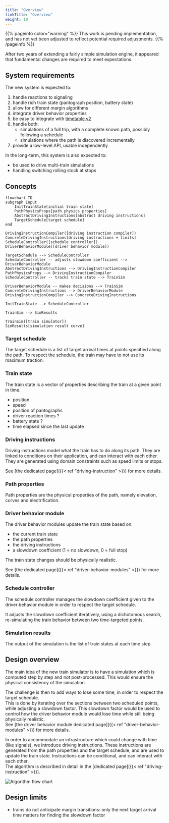 ```yaml
---
title: "Overview"
linkTitle: "Overview"
weight: 10
---
```


{{% pageinfo color="warning" %}}
This work is pending implementation, and has not yet been adjusted to
reflect potential required adjustments.
{{% /pageinfo %}}

After two years of extending a fairly simple simulation engine, it appeared that fundamental
changes are required to meet expectations.


## System requirements

The new system is expected to:

1. handle reactions to signaling
2. handle rich train state (pantograph position, battery state)
3. allow for different margin algorithms
4. integrate driver behavior properties
5. be easy to integrate with [timetable v2](../timetable/)
6. handle both:
    - simulations of a full trip, with a complete known path, possibly following a schedule
    - simulations where the path is discovered incrementally
7. provide a low-level API, usable independently

In the long-term, this system is also expected to:

- be used to drive multi-train simulations
- handling switching rolling stock at stops


## Concepts

```mermaid
flowchart TD
subgraph Input
    InitTrainState[initial train state]
    PathPhysicsProps[path physics properties]
    AbstractDrivingInstructions[abstract driving instructions]
    TargetSchedule[target schedule]
end

DrivingInstructionCompiler([driving instruction compiler])
ConcreteDrivingInstructions[driving instructions + limits]
ScheduleController([schedule controller])
DriverBehaviorModule([driver behavior module])

TargetSchedule --> ScheduleController
ScheduleController -- adjusts slowdown coefficient --> DriverBehaviorModule
AbstractDrivingInstructions --> DrivingInstructionCompiler
PathPhysicsProps --> DrivingInstructionCompiler
ScheduleController -- tracks train state --> TrainSim

DriverBehaviorModule -- makes decisions --> TrainSim
ConcreteDrivingInstructions --> DriverBehaviorModule
DrivingInstructionCompiler --> ConcreteDrivingInstructions

InitTrainState --> ScheduleController

TrainSim --> SimResults

TrainSim([train simulator])
SimResults[simulation result curve]
```

### Target schedule
The target schedule is a list of target arrival times at points specified along the path.
To respect the schedule, the train may have to not use its maximum traction.

### Train state
The train state is a vector of properties describing the train at a given point in time.
- position
- speed
- position of pantographs 
- driver reaction times ?
- battery state ?
- time elapsed since the last update

### Driving instructions

Driving instructions model what the train has to do along its path.
They are linked to conditions on their application, and can interact with each other.
They are generated using domain constraints such as speed limits or stops. 

See [the dedicated page]({{< ref "driving-instruction" >}}) for more details.

### Path properties

Path properties are the physical properties of the path, namely elevation, curves and electrification.

### Driver behavior module

The driver behavior modules update the train state based on:
- the current train state
- the path properties
- the driving instructions
- a slowdown coefficient (1 = no slowdown, 0 = full stop)

The train state changes should be physically realistic. 

See [the dedicated page]({{< ref "driver-behavior-modules" >}}) for more details.

### Schedule controller

The schedule controller manages the slowdown coefficient given to the driver behavior module in order 
to respect the target schedule.

It adjusts the slowdown coefficient iteratively, using a dichotomous search, re-simulating the train behavior 
between two time-targeted points.

### Simulation results

The output of the simulation is the list of train states at each time step.

## Design overview

The main idea of the new train simulator is to have a simulation which is computed step by step and not post-processed.
This would ensure the physical consistency of the simulation.

The challenge is then to add ways to lose some time, in order to respect the target schedule.  
This is done by iterating over the sections between two scheduled points, while adjusting a slowdown factor.
This slowdown factor would be used to control how the driver behavior module would lose time while still being
physically realistic.  
See [the driver behavior module dedicated page]({{< ref "driver-behavior-modules" >}}) for more details.

In order to accommodate an infrastructure which could change with time (like signals), we introduce driving instructions.
These instructions are generated from the path properties and the target schedule, and are used to update the train state.
Instructions can be conditional, and can interact with each other.  
The algorithm is described in detail in the [dedicated page]({{< ref "driving-instruction" >}}).


![Algorithm flow chart](../overview.svg)

## Design limits

- trains do not anticipate margin transitions: only the next target arrival time matters for finding the slowdown factor
